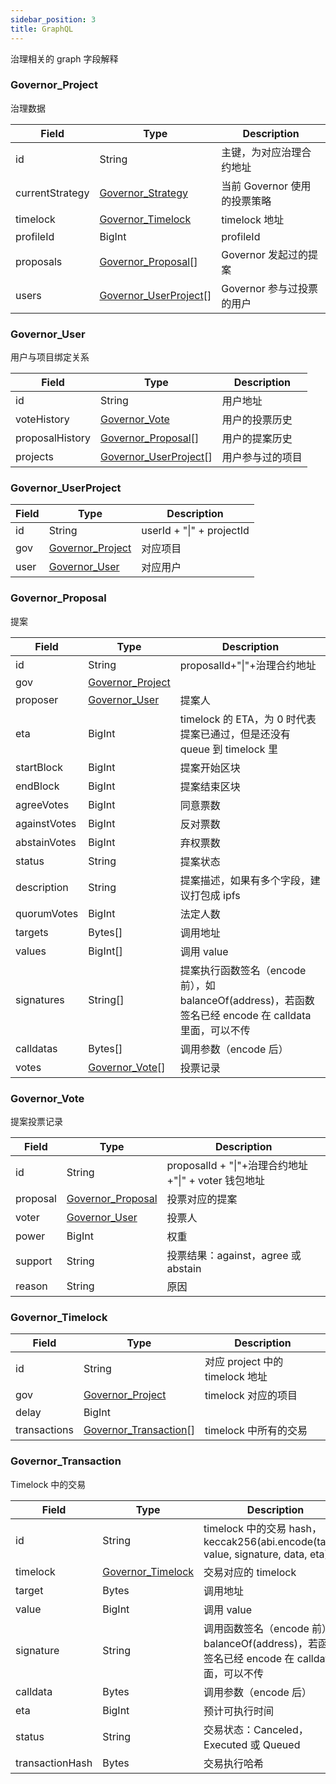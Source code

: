 ```yaml
---
sidebar_position: 3
title: GraphQL
---
```


治理相关的 graph 字段解释

### Governor_Project

治理数据

| Field           | Type                                            | Description                  |
| --------------- | ----------------------------------------------- | ---------------------------- |
| id              | String                                          | 主键，为对应治理合约地址     |
| currentStrategy | [Governor_Strategy](#governor_strategy)         | 当前 Governor 使用的投票策略 |
| timelock        | [Governor_Timelock](#governor_timelock)         | timelock 地址                |
| profileId       | BigInt                                          | profileId                    |
| proposals       | [Governor_Proposal](#governor_proposal)[]       | Governor 发起过的提案        |
| users           | [Governor_UserProject](#governor_userproject)[] | Governor 参与过投票的用户    |

### Governor_User

用户与项目绑定关系

| Field           | Type                                            | Description      |
| --------------- | ----------------------------------------------- | ---------------- |
| id              | String                                          | 用户地址         |
| voteHistory     | [Governor_Vote](#governor_vote)                 | 用户的投票历史   |
| proposalHistory | [Governor_Proposal](#governor_proposal)[]       | 用户的提案历史   |
| projects        | [Governor_UserProject](#governor_userproject)[] | 用户参与过的项目 |

### Governor_UserProject

| Field | Type                                  | Description               |
| ----- | ------------------------------------- | ------------------------- |
| id    | String                                | userId + "\|" + projectId |
| gov   | [Governor_Project](#governor_project) | 对应项目                  |
| user  | [Governor_User](#governor_user)       | 对应用户                  |

### Governor_Proposal

提案

| Field        | Type                                  | Description                                                                                            |
| ------------ | ------------------------------------- | ------------------------------------------------------------------------------------------------------ |
| id           | String                                | proposalId+"\|"+治理合约地址                                                                           |
| gov          | [Governor_Project](#governor_project) |
| proposer     | [Governor_User](#governor_user)       | 提案人                                                                                                 |
| eta          | BigInt                                | timelock 的 ETA，为 0 时代表提案已通过，但是还没有 queue 到 timelock 里                                |
| startBlock   | BigInt                                | 提案开始区块                                                                                           |
| endBlock     | BigInt                                | 提案结束区块                                                                                           |
| agreeVotes   | BigInt                                | 同意票数                                                                                               |
| againstVotes | BigInt                                | 反对票数                                                                                               |
| abstainVotes | BigInt                                | 弃权票数                                                                                               |
| status       | String                                | 提案状态                                                                                               |
| description  | String                                | 提案描述，如果有多个字段，建议打包成 ipfs                                                              |
| quorumVotes  | BigInt                                | 法定人数                                                                                               |
| targets      | Bytes[]                               | 调用地址                                                                                               |
| values       | BigInt[]                              | 调用 value                                                                                             |
| signatures   | String[]                              | 提案执行函数签名（encode 前），如 balanceOf(address)，若函数签名已经 encode 在 calldata 里面，可以不传 |
| calldatas    | Bytes[]                               | 调用参数（encode 后）                                                                                  |
| votes        | [Governor_Vote](#governor_vote)[]     | 投票记录                                                                                               |

### Governor_Vote

提案投票记录

| Field    | Type                                    | Description                                          |
| -------- | --------------------------------------- | ---------------------------------------------------- |
| id       | String                                  | proposalId + "\|"+治理合约地址+"\|" + voter 钱包地址 |
| proposal | [Governor_Proposal](#governor_proposal) | 投票对应的提案                                       |
| voter    | [Governor_User](#governor_user)         | 投票人                                               |
| power    | BigInt                                  | 权重                                                 |
| support  | String                                  | 投票结果：against，agree 或 abstain                  |
| reason   | String                                  | 原因                                                 |

### Governor_Timelock

| Field        | Type                                            | Description                     |
| ------------ | ----------------------------------------------- | ------------------------------- |
| id           | String                                          | 对应 project 中的 timelock 地址 |
| gov          | [Governor_Project](#governor_project)           | timelock 对应的项目             |
| delay        | BigInt                                          |
| transactions | [Governor_Transaction](#governor_transaction)[] | timelock 中所有的交易           |

### Governor_Transaction

Timelock 中的交易

| Field           | Type                                    | Description                                                                                        |
| --------------- | --------------------------------------- | -------------------------------------------------------------------------------------------------- |
| id              | String                                  | timelock 中的交易 hash，keccak256(abi.encode(target, value, signature, data, eta));                |
| timelock        | [Governor_Timelock](#governor_timelock) | 交易对应的 timelock                                                                                |
| target          | Bytes                                   | 调用地址                                                                                           |
| value           | BigInt                                  | 调用 value                                                                                         |
| signature       | String                                  | 调用函数签名（encode 前），如 balanceOf(address)，若函数签名已经 encode 在 calldata 里面，可以不传 |
| calldata        | Bytes                                   | 调用参数（encode 后）                                                                              |
| eta             | BigInt                                  | 预计可执行时间                                                                                     |
| status          | String                                  | 交易状态：Canceled，Executed 或 Queued                                                             |
| transactionHash | Bytes                                   | 交易执行哈希                                                                                       |
